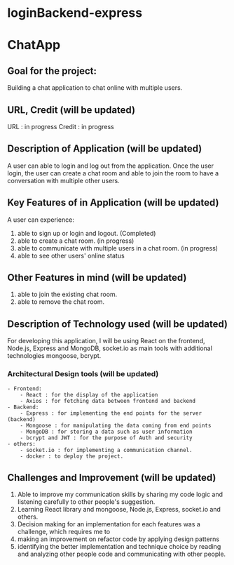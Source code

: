 # loginBackend-express

# ChatApp

## Goal for the project:

Building a chat application to chat online with multiple users.

## URL, Credit (will be updated)

URL : in progress
Credit : in progress

## Description of Application (will be updated)

A user can able to login and log out from the application. Once the user login, the user can create a chat room and able to join the room to have a conversation with multiple other users.

## Key Features of in Application (will be updated)

A user can experience:

1. able to sign up or login and logout. (Completed)
2. able to create a chat room. (in progress)
3. able to communicate with multiple users in a chat room. (in progress)
4. able to see other users' online status

## Other Features in mind (will be updated)

1. able to join the existing chat room.
2. able to remove the chat room.

## Description of Technology used (will be updated)

For developing this application, I will be using React on the frontend, Node.js, Express and MongoDB, socket.io as main tools with additional technologies mongoose, bcrypt.

### Architectural Design tools (will be updated)

```
- Frontend:
    - React : for the display of the application
    - Axios : for fetching data between frontend and backend
- Backend:
    - Express : for implementing the end points for the server (backend)
    - Mongoose : for manipulating the data coming from end points
    - MongoDB : for storing a data such as user information
    - bcrypt and JWT : for the purpose of Auth and security
- others:
    - socket.io : for implementing a communication channel.
    - docker : to deploy the project.
```

## Challenges and Improvement (will be updated)

1. Able to improve my communication skills by sharing my code logic and listening carefully to other people's suggestion.
2. Learning React library and mongoose, Node.js, Express, socket.io and others.
3. Decision making for an implementation for each features was a challenge, which requires me to
4. making an improvement on refactor code by applying design patterns
5. identifying the better implementation and technique choice by reading and analyzing other people code and communicating with other people.
